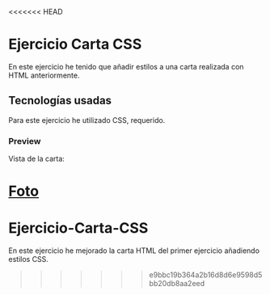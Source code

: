 <<<<<<< HEAD
# Ejercicio Carta CSS

En este ejercicio he tenido que añadir estilos a una carta realizada con HTML anteriormente. 

## Tecnologías usadas

Para este ejercicio he utilizado CSS, requerido.

### Preview

Vista de la carta:

[Foto](assets/Carta%20CSS.png)
=======
# Ejercicio-Carta-CSS
En este ejercicio he mejorado la carta HTML del primer ejercicio añadiendo estilos CSS.
>>>>>>> e9bbc19b364a2b16d8d6e9598d5bb20db8aa2eed
